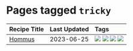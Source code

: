 # Pages tagged `tricky`

|Recipe Title|Last Updated|Tags
|:---|:---|:---|
|[Hommus](../recipes/hommus.md)|2023-06-25|[![](https://img.shields.io/badge/tag-healthy-8ce73b)](../tags/healthy.md) [![](https://img.shields.io/badge/tag-messy-208450)](../tags/messy.md) [![](https://img.shields.io/badge/tag-protein-8344b1)](../tags/protein.md) [![](https://img.shields.io/badge/tag-tricky-3a4f8e)](../tags/tricky.md)|